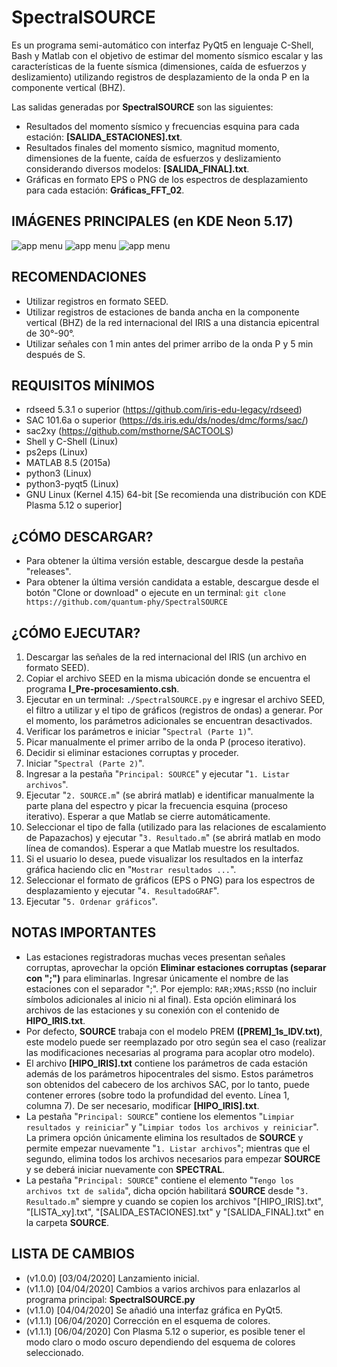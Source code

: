 # SpectralSOURCE
Es un programa semi-automático con interfaz PyQt5 en lenguaje C-Shell, Bash y Matlab con el objetivo de estimar del momento sísmico escalar y las características de la fuente sísmica (dimensiones, caída de esfuerzos y deslizamiento) utilizando registros de desplazamiento de la onda P en la componente vertical (BHZ).

Las salidas generadas por **SpectralSOURCE** son las siguientes:

- Resultados del momento sísmico y frecuencias esquina para cada estación: **[SALIDA_ESTACIONES].txt**.
- Resultados finales del momento sísmico, magnitud momento, dimensiones de la fuente, caída de esfuerzos y deslizamiento considerando diversos modelos: **[SALIDA_FINAL].txt**.
- Gráficas en formato EPS o PNG de los espectros de desplazamiento para cada estación: **Gráficas_FFT_02**.

## IMÁGENES PRINCIPALES (en KDE Neon 5.17)

![app menu](https://lh3.googleusercontent.com/-67MWXn2AShs/Xoelio2ZNuI/AAAAAAAABBM/TMN4LjOX6tg602GrN87HOInY7XuBl0rfgCLcBGAsYHQ/h809/SpectralSOURCE_PyQt5.png "Interfaz gráfica en PyQt5 del programa SpectralSOURCE: Spectral")
![app menu](https://lh3.googleusercontent.com/-XYbNg_5-Fk4/XokG_Bz53GI/AAAAAAAABBo/S63KAu5itgwliLptUYdP5HFSQHcFGLSaQCLcBGAsYHQ/h633/SpectralSOURCE_PyQt5_02.png "Interfaz gráfica en PyQt5 del programa SpectralSOURCE: SOURCE")
![app menu](https://lh3.googleusercontent.com/-STDFZqjnPq4/XoelijcW-oI/AAAAAAAABBI/28CS8w8Y-XwRVe5AuitllfGngwN_qV79ACLcBGAsYHQ/h864/Figura-2.png "Principales espectros de desplazamiento para el sismo de Arequipa del 23 de junio del 2001 - Perú")

## RECOMENDACIONES
- Utilizar registros en formato SEED.
- Utilizar registros de estaciones de banda ancha en la componente vertical (BHZ) de la red internacional del IRIS a una distancia epicentral de 30°-90°.
- Utilizar señales con 1 min antes del primer arribo de la onda P y 5 min después de S.

## REQUISITOS MÍNIMOS
- rdseed 5.3.1 o superior (https://github.com/iris-edu-legacy/rdseed)
- SAC 101.6a o superior (https://ds.iris.edu/ds/nodes/dmc/forms/sac/)
- sac2xy (https://github.com/msthorne/SACTOOLS)
- Shell y C-Shell (Linux)
- ps2eps (Linux)
- MATLAB 8.5 (2015a)
- python3 (Linux)
- python3-pyqt5 (Linux)
- GNU Linux (Kernel 4.15) 64-bit [Se recomienda una distribución con KDE Plasma 5.12 o superior]

## ¿CÓMO DESCARGAR?
- Para obtener la última versión estable, descargue desde la pestaña "releases".
- Para obtener la última versión candidata a estable, descargue desde el botón "Clone or download" o ejecute en un terminal:
`git clone https://github.com/quantum-phy/SpectralSOURCE`

## ¿CÓMO EJECUTAR?
1. Descargar las señales de la red internacional del IRIS (un archivo en formato SEED).
1. Copiar el archivo SEED en la misma ubicación donde se encuentra el programa **I_Pre-procesamiento.csh**.
1. Ejecutar en un terminal: `./SpectralSOURCE.py` e ingresar el archivo SEED, el filtro a utilizar y el tipo de gráficos (registros de ondas) a generar. Por el momento, los parámetros adicionales se encuentran desactivados.
1. Verificar los parámetros e iniciar "`Spectral (Parte 1)`".
1. Picar manualmente el primer arribo de la onda P (proceso iterativo).
1. Decidir si eliminar estaciones corruptas y proceder.
1. Iniciar "`Spectral (Parte 2)`".
1. Ingresar a la pestaña "`Principal: SOURCE`" y ejecutar "`1. Listar archivos`".
1. Ejecutar "`2. SOURCE.m`" (se abrirá matlab) e identificar manualmente la parte plana del espectro y picar la frecuencia esquina (proceso iterativo). Esperar a que Matlab se cierre automáticamente.
1. Seleccionar el tipo de falla (utilizado para las relaciones de escalamiento de Papazachos) y ejecutar "`3. Resultado.m`" (se abrirá matlab en modo línea de comandos). Esperar a que Matlab muestre los resultados.
1. Si el usuario lo desea, puede visualizar los resultados en la interfaz gráfica haciendo clic en "`Mostrar resultados ...`".
1. Seleccionar el formato de gráficos (EPS o PNG) para los espectros de desplazamiento y ejecutar "`4. ResultadoGRAF`".
1. Ejecutar "`5. Ordenar gráficos`".

## NOTAS IMPORTANTES
- Las estaciones registradoras muchas veces presentan señales corruptas, aprovechar la opción **Eliminar estaciones corruptas (separar con ";")** para eliminarlas. Ingresar únicamente el nombre de las estaciones con el separador ";". Por ejemplo: `RAR;XMAS;RSSD` (no incluir símbolos adicionales al inicio ni al final). Esta opción eliminará los archivos de las estaciones y su conexión con el contenido de **HIPO_IRIS.txt**.
- Por defecto, **SOURCE** trabaja con el modelo PREM **([PREM]_1s_IDV.txt)**, este modelo puede ser reemplazado por otro según sea el caso (realizar las modificaciones necesarias al programa para acoplar otro modelo).
- El archivo **[HIPO_IRIS].txt** contiene los parámetros de cada estación además de los parámetros hipocentrales del sismo. Estos parámetros son obtenidos del cabecero de los archivos SAC, por lo tanto, puede contener errores (sobre todo la profundidad del evento. Línea 1, columna 7). De ser necesario, modificar **[HIPO_IRIS].txt**.
- La pestaña "`Principal: SOURCE`" contiene los elementos "`Limpiar resultados y reiniciar`" y "`Limpiar todos los archivos y reiniciar`". La primera opción únicamente elimina los resultados de **SOURCE** y permite empezar nuevamente "`1. Listar archivos`"; mientras que el segundo, elimina todos los archivos necesarios para empezar **SOURCE** y se deberá iniciar nuevamente con **SPECTRAL**.
- La pestaña "`Principal: SOURCE`" contiene el elemento "`Tengo los archivos txt de salida`", dicha opción habilitará **SOURCE** desde "`3. Resultado.m`" siempre y cuando se copien los archivos "[HIPO_IRIS].txt", "[LISTA_xy].txt", "[SALIDA_ESTACIONES].txt" y "[SALIDA_FINAL].txt" en la carpeta **SOURCE**.

## LISTA DE CAMBIOS
- (v1.0.0) [03/04/2020] Lanzamiento inicial.
- (v1.1.0) [04/04/2020] Cambios a varios archivos para enlazarlos al programa principal: **SpectralSOURCE.py**
- (v1.1.0) [04/04/2020] Se añadió una interfaz gráfica en PyQt5.
- (v1.1.1) [06/04/2020] Corrección en el esquema de colores.
- (v1.1.1) [06/04/2020] Con Plasma 5.12 o superior, es posible tener el modo claro o modo oscuro dependiendo del esquema de colores seleccionado.
